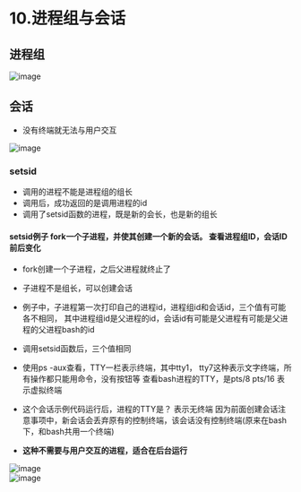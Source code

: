# 10.进程组与会话  

## 进程组  

![image](https://user-images.githubusercontent.com/58176267/172509872-0a7ab6ba-1511-4d9e-baf2-31792ef01aed.png)  

## 会话  

* 没有终端就无法与用户交互  

![image](https://user-images.githubusercontent.com/58176267/172511998-92cf2889-49d3-4fd7-ad56-f6788f7daa68.png)  


### setsid  

* 调用的进程不能是进程组的组长  
* 调用后，成功返回的是调用进程的id
* 调用了setsid函数的进程，既是新的会长，也是新的组长  

#### setsid例子  fork一个子进程，并使其创建一个新的会话。 查看进程组ID，会话ID前后变化  

* fork创建一个子进程，之后父进程就终止了    
* 子进程不是组长，可以创建会话  

* 例子中，子进程第一次打印自己的进程id，进程组id和会话id，三个值有可能各不相同， 其中进程组id是父进程的id，会话id有可能是父进程有可能是父进程的父进程bash的id  
* 调用setsid函数后，三个值相同  
* 使用ps -aux查看，TTY一栏表示终端，其中tty1， tty7这种表示文字终端，所有操作都只能用命令，没有按钮等  查看bash进程的TTY，是pts/8 pts/16 表示虚拟终端  
* 这个会话示例代码运行后，进程的TTY是？ 表示无终端  因为前面创建会话注意事项中，新会话会丢弃原有的控制终端，该会话没有控制终端(原来在bash下，和bash共用一个终端)  
* **这种不需要与用户交互的进程，适合在后台运行**

![image](https://user-images.githubusercontent.com/58176267/172533727-2366dcc9-fe0b-43b7-8b34-5640a39a9002.png)  
![image](https://user-images.githubusercontent.com/58176267/172533693-6620be35-4f50-4d56-84d6-2c9d9caf57ba.png)  








